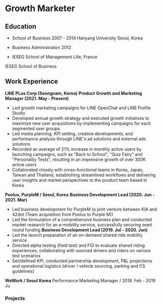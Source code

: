 # Growth Marketer

## Education
- School of Business 2007 - 2014 Hanyang University Seoul, Korea

- Business Administration 2012
- IESEG School of Management Lille, France

IESEG School of Business

## Work Experience
**LINE PLus Corp (Seongnam, Korea)**
**Product Growth and Marketing Manager (2021. May - Present)**
- Led growth marketing campaigns for LINE OpenChat and LINE Profile Studio
-	Developed annual growth strategy and executed growth initiatives to maximize new user acquisitions by implementing campaigns for each segmented user groups
-	Led media planning, KPI setting, creative developments, and performance analysis through LINE's ad solutions and external ads solutions
-	Recorded an average of 21% increase in monthly active users by launching campaigns,  such as "Back to School", "Quiz Fairy" and "Personality Tests", resulting in an impressive growth of over 300K active users
-	Collaborated closely with cross-functional teams in Korea, Japan, Taiwan and Thailand, establishing streamlined workflows and delivering user insights and market perspectives to the product team based in Korea

**Poolus, PurpleM / Seoul, Korea**
**Business Development Lead (2020. Jun - 2021. Mar)**
-	Led business development for PurpleM (a joint venture between KIA and 42dot  (Team acquisition from Poolus to Purple M))
-	Led the formulation of a comprehensive business plan and conducted market research for an e-mobility service, successfully securing seed round funding
**Business Development Lead (2019. Jul - 2020. Jun)**
-	Led the launch preparation of an on-demand shared ride mobility service
-	Directed alpha testing (field test) and FGI to evaluate shared riding experiences, collaborating with sourced drivers and riders on various test scenarios
-	Set/defined KPI, conducted partnership development, P&L projections and operational logistics (driver / vehicle sourcing, parking and CS guidelines) 

**WeWork / Seoul Korea**
Performance Marketing Manager / 2018. Feb - 2019 Ju

### Projects
